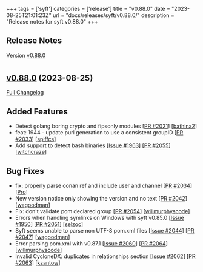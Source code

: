 +++
tags = ['syft']
categories = ['release']
title = "v0.88.0"
date = "2023-08-25T21:01:23Z"
url = "docs/releases/syft/v0.88.0/"
description = "Release notes for syft v0.88.0"
+++

## Release Notes

Version [v0.88.0](https://github.com/anchore/syft/releases/tag/v0.88.0)

# 

## [v0.88.0](https://github.com/anchore/syft/tree/v0.88.0) (2023-08-25)

[Full Changelog](https://github.com/anchore/syft/compare/v0.87.1...v0.88.0)

## Added Features

- Detect golang boring crypto and fipsonly modules [[PR #2021](https://github.com/anchore/syft/pull/2021)] [[bathina2](https://github.com/bathina2)]
- feat: 1944 - update purl generation to use a consistent groupID [[PR #2033](https://github.com/anchore/syft/pull/2033)] [[spiffcs](https://github.com/spiffcs)]
- Add support to detect bash binaries [[Issue #1963](https://github.com/anchore/syft/issues/1963)] [[PR #2055](https://github.com/anchore/syft/pull/2055)] [[witchcraze](https://github.com/witchcraze)]

## Bug Fixes

- fix: properly parse conan ref and include user and channel [[PR #2034](https://github.com/anchore/syft/pull/2034)] [[Pro](https://github.com/Pro)]
- New version notice only showing the version and no text [[PR #2042](https://github.com/anchore/syft/pull/2042)] [[wagoodman](https://github.com/wagoodman)]
- Fix: don't validate pom declared group [[PR #2054](https://github.com/anchore/syft/pull/2054)] [[willmurphyscode](https://github.com/willmurphyscode)]
- Errors when handling symlinks on Windows with syft v0.85.0 [[Issue #1950](https://github.com/anchore/syft/issues/1950)] [[PR #2051](https://github.com/anchore/syft/pull/2051)] [[selzoc](https://github.com/selzoc)]
- Syft seems unable to parse non UTF-8 pom.xml files [[Issue #2044](https://github.com/anchore/syft/issues/2044)] [[PR #2047](https://github.com/anchore/syft/pull/2047)] [[wagoodman](https://github.com/wagoodman)]
- Error parsing pom.xml with v0.87.1 [[Issue #2060](https://github.com/anchore/syft/issues/2060)] [[PR #2064](https://github.com/anchore/syft/pull/2064)] [[willmurphyscode](https://github.com/willmurphyscode)]
- Invalid CycloneDX: duplicates in relationships section [[Issue #2062](https://github.com/anchore/syft/issues/2062)] [[PR #2063](https://github.com/anchore/syft/pull/2063)] [[kzantow](https://github.com/kzantow)]
